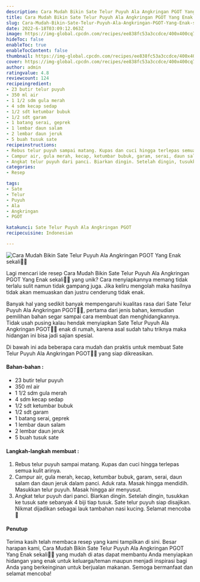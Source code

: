 ```yaml
---
description: Cara Mudah Bikin Sate Telur Puyuh Ala Angkringan PGOT Yang Enak sekali"
title: Cara Mudah Bikin Sate Telur Puyuh Ala Angkringan PGOT Yang Enak sekali
slug: Cara-Mudah-Bikin-Sate-Telur-Puyuh-Ala-Angkringan-PGOT-Yang-Enak-sekali
date: 2022-6-18T03:09:12.063Z
image: https://img-global.cpcdn.com/recipes/ee838fc53a3ccdce/400x400cq70/photo.jpg
hideToc: false
enableToc: true
enableTocContent: false
thumbnail: https://img-global.cpcdn.com/recipes/ee838fc53a3ccdce/400x400cq70/photo.jpg
cover: https://img-global.cpcdn.com/recipes/ee838fc53a3ccdce/400x400cq70/photo.jpg
author: admin
ratingvalue: 4.8
reviewcount: 124
recipeingredient:
- 23 butir telur puyuh
- 350 ml air
- 1 1/2 sdm gula merah
- 4 sdm kecap sedap
- 1/2 sdt ketumbar bubuk
- 1/2 sdt garam
- 1 batang serai, geprek
- 1 lembar daun salam
- 2 lembar daun jeruk
- 5 buah tusuk sate
recipeinstructions:
- Rebus telur puyuh sampai matang. Kupas dan cuci hingga terlepas semua kulit arinya.
- Campur air, gula merah, kecap, ketumbar bubuk, garam, serai, daun salam dan daun jeruk dalam panci. Aduk rata. Masak hingga mendidih. Masukkan telur puyuh. Masak hingga air menyusut.
- Angkat telur puyuh dari panci. Biarkan dingin. Setelah dingin, tusukkan ke tusuk sate sebanyak 4 biji tiap tusuk. Sate telur puyuh siap disajikan. Nikmat dijadikan sebagai lauk tambahan nasi kucing. Selamat mencoba 💐
categories:
- Resep

tags:
- Sate
- Telur
- Puyuh
- Ala
- Angkringan
- PGOT

katakunci: Sate Telur Puyuh Ala Angkringan PGOT
recipecuisine: Indonesian

---
```


![Cara Mudah Bikin Sate Telur Puyuh Ala Angkringan PGOT Yang Enak sekali👩‍🍳](https://img-global.cpcdn.com/recipes/ee838fc53a3ccdce/400x400cq70/photo.jpg)

Lagi mencari ide resep Cara Mudah Bikin Sate Telur Puyuh Ala Angkringan PGOT Yang Enak sekali👩‍🍳 yang unik? Cara menyiapkannya memang tidak terlalu sulit namun tidak gampang juga. Jika keliru mengolah maka hasilnya tidak akan memuaskan dan justru cenderung tidak enak.

Banyak hal yang sedikit banyak mempengaruhi kualitas rasa dari Sate Telur Puyuh Ala Angkringan PGOT👩‍🍳, pertama dari jenis bahan, kemudian pemilihan bahan segar sampai cara membuat dan menghidangkannya. Tidak usah pusing kalau hendak menyiapkan Sate Telur Puyuh Ala Angkringan PGOT👩‍🍳 enak di rumah, karena asal sudah tahu triknya maka hidangan ini bisa jadi sajian spesial.

Di bawah ini ada beberapa cara mudah dan praktis untuk membuat Sate Telur Puyuh Ala Angkringan PGOT👩‍🍳 yang siap dikreasikan.

<!--inarticleads1-->

#### Bahan-bahan :

- 23 butir telur puyuh
- 350 ml air
- 1 1/2 sdm gula merah
- 4 sdm kecap sedap
- 1/2 sdt ketumbar bubuk
- 1/2 sdt garam
- 1 batang serai, geprek
- 1 lembar daun salam
- 2 lembar daun jeruk
- 5 buah tusuk sate

<!--inarticleads2-->

#### Langkah-langkah membuat :

1. Rebus telur puyuh sampai matang. Kupas dan cuci hingga terlepas semua kulit arinya.
1. Campur air, gula merah, kecap, ketumbar bubuk, garam, serai, daun salam dan daun jeruk dalam panci. Aduk rata. Masak hingga mendidih. Masukkan telur puyuh. Masak hingga air menyusut.
1. Angkat telur puyuh dari panci. Biarkan dingin. Setelah dingin, tusukkan ke tusuk sate sebanyak 4 biji tiap tusuk. Sate telur puyuh siap disajikan. Nikmat dijadikan sebagai lauk tambahan nasi kucing. Selamat mencoba 💐

#### Penutup

Terima kasih telah membaca resep yang kami tampilkan di sini. Besar harapan kami, Cara Mudah Bikin Sate Telur Puyuh Ala Angkringan PGOT Yang Enak sekali👩‍🍳 yang mudah di atas dapat membantu Anda menyiapkan hidangan yang enak untuk keluarga/teman maupun menjadi inspirasi bagi Anda yang berkeinginan untuk berjualan makanan. Semoga bermanfaat dan selamat mencoba!